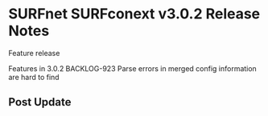 # SURFnet SURFconext v3.0.2 Release Notes #

Feature release

Features in 3.0.2
BACKLOG-923 Parse errors in merged config information are hard to find

Post Update
-------------